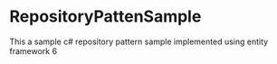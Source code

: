 # RepositoryPattenSample
This a sample c# repository pattern sample implemented using entity framework 6
